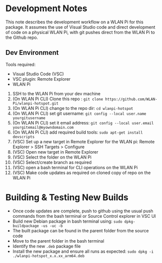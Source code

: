 # Development Notes

This note describes the development workflow on a WLAN Pi for this package. It assumes the use of Visual Studio code and direct development of code on a physical WLAN Pi, with git pushes direct from the WLAN Pi to the Github repo. 

## Dev Environment

Tools required:
 - Visual Studio Code (VSC)
 - VSC plugin: Remote Explorer
 - WLAN Pi

1. SSH to the WLAN Pi from your dev machine
2. (On WLAN Pi CLI) Clone this repo : `git clone https://github.com/WLAN-Pi/wlanpi-hotspot.git`
3. (On WLAN Pi CLI) change to the repo dir: `cd wlanpi-hotspot`
3. (On WLAN Pi CLI) set git username: `git config --local user.name yourgitusername`
4. (On WLAN Pi CLI) set it email address: `git config --local user.email yourgitemail@myowndomain.com`
5. (On WLAN Pi CLI) add required build tools: `sudo apt-get install devscripts`
5. (VSC) Set up a new target in Remote Explorer for the WLAN pi: Remote Explorer > SSH Targets > Configure
6. (VSC) Open new target in Remote Explorer
7. (VSC) Select the folder on the WLAN Pi 
8. (VSC) Select/create branch as required
9. (VSC) open a bash terminal for CLI operations on the WLAN Pi
8. (VSC) Make code updates as required on cloned copy of repo on the WLAN Pi

# Building & Testing New Builds

 - Once code updates are complete, push to github using the usual push commands from the bash terminal or Source Control explorer in VSC UI
 - Build new Debian package in bash terminal using: `sudo dpkg-buildpackage -us -uc -b` 
 - The built package can be found in the parent folder from the source code
 - Move to the parent folder in the bash terminal
 - Identify the new `.deb` package file
 - Install the new package and ensure all runs as expected: `sudo dpkg -i ./wlanpi-hotspot_x.x.xx_arm64.deb`



